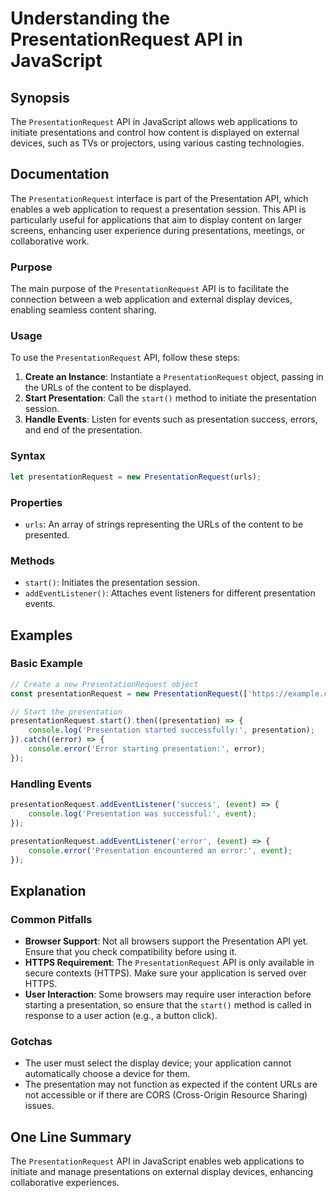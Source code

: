 <!--
Meta Description: # Understanding the PresentationRequest API in JavaScript ## Synopsis The `PresentationRequest` API in JavaScript allows web applications to initiate ...
Meta Keywords: presentation, presentationrequest, api, error, javascript
-->

# Understanding the PresentationRequest API in JavaScript

## Synopsis
The `PresentationRequest` API in JavaScript allows web applications to initiate presentations and control how content is displayed on external devices, such as TVs or projectors, using various casting technologies.

## Documentation
The `PresentationRequest` interface is part of the Presentation API, which enables a web application to request a presentation session. This API is particularly useful for applications that aim to display content on larger screens, enhancing user experience during presentations, meetings, or collaborative work.

### Purpose
The main purpose of the `PresentationRequest` API is to facilitate the connection between a web application and external display devices, enabling seamless content sharing.

### Usage
To use the `PresentationRequest` API, follow these steps:

1. **Create an Instance**: Instantiate a `PresentationRequest` object, passing in the URLs of the content to be displayed.
2. **Start Presentation**: Call the `start()` method to initiate the presentation session.
3. **Handle Events**: Listen for events such as presentation success, errors, and end of the presentation.

### Syntax
```javascript
let presentationRequest = new PresentationRequest(urls);
```

### Properties
- `urls`: An array of strings representing the URLs of the content to be presented.

### Methods
- `start()`: Initiates the presentation session.
- `addEventListener()`: Attaches event listeners for different presentation events.

## Examples
### Basic Example
```javascript
// Create a new PresentationRequest object
const presentationRequest = new PresentationRequest(['https://example.com/presentation']);

// Start the presentation
presentationRequest.start().then((presentation) => {
    console.log('Presentation started successfully:', presentation);
}).catch((error) => {
    console.error('Error starting presentation:', error);
});
```

### Handling Events
```javascript
presentationRequest.addEventListener('success', (event) => {
    console.log('Presentation was successful:', event);
});

presentationRequest.addEventListener('error', (event) => {
    console.error('Presentation encountered an error:', event);
});
```

## Explanation
### Common Pitfalls
- **Browser Support**: Not all browsers support the Presentation API yet. Ensure that you check compatibility before using it.
- **HTTPS Requirement**: The `PresentationRequest` API is only available in secure contexts (HTTPS). Make sure your application is served over HTTPS.
- **User Interaction**: Some browsers may require user interaction before starting a presentation, so ensure that the `start()` method is called in response to a user action (e.g., a button click).

### Gotchas
- The user must select the display device; your application cannot automatically choose a device for them.
- The presentation may not function as expected if the content URLs are not accessible or if there are CORS (Cross-Origin Resource Sharing) issues.

## One Line Summary
The `PresentationRequest` API in JavaScript enables web applications to initiate and manage presentations on external display devices, enhancing collaborative experiences.